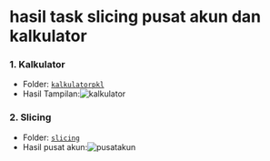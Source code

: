# hasil task slicing pusat akun dan kalkulator

### 1. Kalkulator
- Folder: [`kalkulatorpkl`](./kalkulatorpkl)
- Hasil Tampilan:![kalkulator ](https://github.com/user-attachments/assets/ae56a8f8-d7c3-42cf-834a-f7e88def8327)



### 2. Slicing
- Folder: [`slicing`](./slicing)
- Hasil pusat akun:![pusatakun](https://github.com/user-attachments/assets/2d3a5d2f-7774-4803-9c05-a2974bc01ccb)


